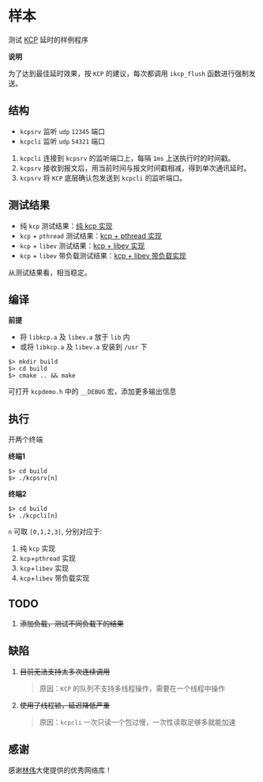 # 样本

测试 [KCP](https://github.com/skywind3000/kcp/) 延时的样例程序

**说明**

为了达到最佳延时效果，按 `KCP` 的建议，每次都调用 `ikcp_flush` 函数进行强制发送。

## 结构

- `kcpsrv` 监听 `udp` `12345` 端口
- `kcpcli` 监听 `udp` `54321` 端口

1. `kcpcli` 连接到 `kcpsrv` 的监听端口上，每隔 `1ms` 上送执行时的时间戳。
2. `kcpsrv` 接收到报文后，用当前时间与报文时间戳相减，得到单次通讯延时。
3. `kcpsrv` 将 `KCP` 底层确认包发送到 `kcpcli` 的监听端口。

## 测试结果

- 纯 `kcp` 测试结果：[纯 kcp 实现](result.kcp.md)
- `kcp` + `pthread` 测试结果：[kcp + pthread 实现](result.pthread.md)
- `kcp` + `libev` 测试结果：[kcp + libev 实现](result.libev.md)
- `kcp` + `libev` 带负载测试结果：[kcp + libev 带负载实现](result.libev.payload.md)

从测试结果看，相当稳定。

## 编译

**前提**

- 将 `libkcp.a` 及 `libev.a` 放于 `lib` 内
- 或将 `libkcp.a` 及 `libev.a` 安装到 `/usr` 下

```shell
$> mkdir build
$> cd build
$> cmake .. && make
```

可打开 `kcpdemo.h` 中的 `__DEBUG` 宏，添加更多输出信息

## 执行

开两个终端

**终端1**

```shell
$> cd build
$> ./kcpsrv[n]
```

**终端2**

```shell
$> cd build
$> ./kcpcli[n]
```

`n` 可取 `[0,1,2,3]`, 分别对应于:

1. 纯 `kcp` 实现
2. `kcp`+`pthread` 实现
3. `kcp`+`libev` 实现
4. `kcp`+`libev` 带负载实现

## TODO

1. ~~添加负载，测试不同负载下的结果~~

## 缺陷

1. ~~目前无法支持太多次连续调用~~
    > 原因：`KCP` 的队列不支持多线程操作，需要在一个线程中操作
2. ~~使用了线程锁，延迟降低严重~~
    > 原因：`kcpcli` 一次只读一个包过慢，一次性读取足够多就能加速

## 感谢

感谢[林伟](https://github.com/skywind3000/)大佬提供的优秀网络库！
